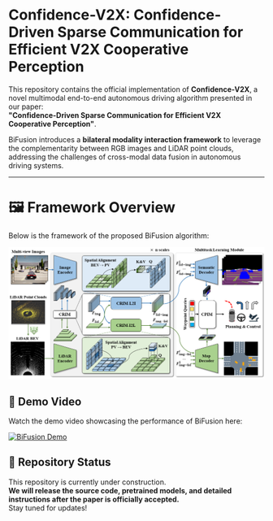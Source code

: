 # Confidence-V2X: Confidence-Driven Sparse Communication for Efficient V2X Cooperative Perception

This repository contains the official implementation of **Confidence-V2X**, a novel multimodal end-to-end autonomous driving algorithm presented in our paper:  
**"Confidence-Driven Sparse Communication for Efficient V2X Cooperative Perception"**.  

BiFusion introduces a **bilateral modality interaction framework** to leverage the complementarity between RGB images and LiDAR point clouds, addressing the challenges of cross-modal data fusion in autonomous driving systems.

---
# 🖼️ Framework Overview

Below is the framework of the proposed BiFusion algorithm:  

![BiFusion Framework](https://github.com/YzMark2r/BiFusion/blob/main/Fig_framework.png)

## 🎥 Demo Video

Watch the demo video showcasing the performance of BiFusion here:  

[![BiFusion Demo](https://img.youtube.com/vi/yGMN2xTfK00/0.jpg)](https://www.youtube.com/watch?v=yGMN2xTfK00)

## 🚧 Repository Status

This repository is currently under construction.  
**We will release the source code, pretrained models, and detailed instructions after the paper is officially accepted.**  
Stay tuned for updates!
